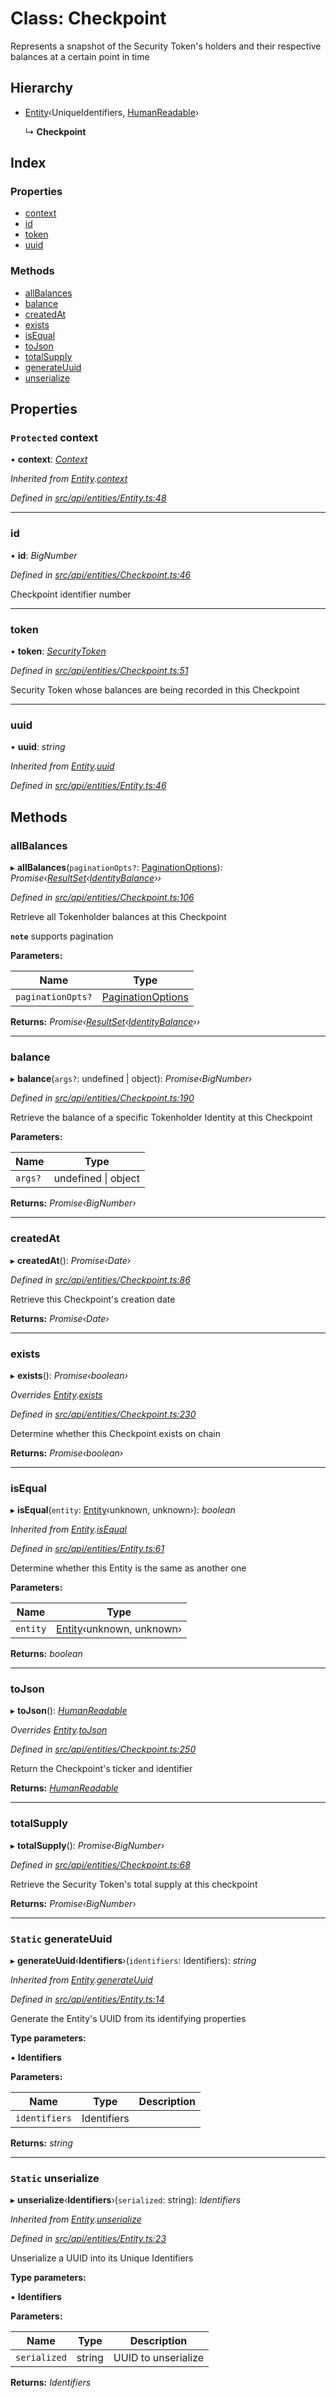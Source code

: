 # Class: Checkpoint

Represents a snapshot of the Security Token's holders and their respective balances
  at a certain point in time

## Hierarchy

* [Entity](entity.md)‹UniqueIdentifiers, [HumanReadable](../interfaces/humanreadable.md)›

  ↳ **Checkpoint**

## Index

### Properties

* [context](checkpoint.md#protected-context)
* [id](checkpoint.md#id)
* [token](checkpoint.md#token)
* [uuid](checkpoint.md#uuid)

### Methods

* [allBalances](checkpoint.md#allbalances)
* [balance](checkpoint.md#balance)
* [createdAt](checkpoint.md#createdat)
* [exists](checkpoint.md#exists)
* [isEqual](checkpoint.md#isequal)
* [toJson](checkpoint.md#tojson)
* [totalSupply](checkpoint.md#totalsupply)
* [generateUuid](checkpoint.md#static-generateuuid)
* [unserialize](checkpoint.md#static-unserialize)

## Properties

### `Protected` context

• **context**: *[Context](context.md)*

*Inherited from [Entity](entity.md).[context](entity.md#protected-context)*

*Defined in [src/api/entities/Entity.ts:48](https://github.com/PolymathNetwork/polymesh-sdk/blob/cfab557b/src/api/entities/Entity.ts#L48)*

___

###  id

• **id**: *BigNumber*

*Defined in [src/api/entities/Checkpoint.ts:46](https://github.com/PolymathNetwork/polymesh-sdk/blob/cfab557b/src/api/entities/Checkpoint.ts#L46)*

Checkpoint identifier number

___

###  token

• **token**: *[SecurityToken](securitytoken.md)*

*Defined in [src/api/entities/Checkpoint.ts:51](https://github.com/PolymathNetwork/polymesh-sdk/blob/cfab557b/src/api/entities/Checkpoint.ts#L51)*

Security Token whose balances are being recorded in this Checkpoint

___

###  uuid

• **uuid**: *string*

*Inherited from [Entity](entity.md).[uuid](entity.md#uuid)*

*Defined in [src/api/entities/Entity.ts:46](https://github.com/PolymathNetwork/polymesh-sdk/blob/cfab557b/src/api/entities/Entity.ts#L46)*

## Methods

###  allBalances

▸ **allBalances**(`paginationOpts?`: [PaginationOptions](../interfaces/paginationoptions.md)): *Promise‹[ResultSet](../interfaces/resultset.md)‹[IdentityBalance](../interfaces/identitybalance.md)››*

*Defined in [src/api/entities/Checkpoint.ts:106](https://github.com/PolymathNetwork/polymesh-sdk/blob/cfab557b/src/api/entities/Checkpoint.ts#L106)*

Retrieve all Tokenholder balances at this Checkpoint

**`note`** supports pagination

**Parameters:**

Name | Type |
------ | ------ |
`paginationOpts?` | [PaginationOptions](../interfaces/paginationoptions.md) |

**Returns:** *Promise‹[ResultSet](../interfaces/resultset.md)‹[IdentityBalance](../interfaces/identitybalance.md)››*

___

###  balance

▸ **balance**(`args?`: undefined | object): *Promise‹BigNumber›*

*Defined in [src/api/entities/Checkpoint.ts:190](https://github.com/PolymathNetwork/polymesh-sdk/blob/cfab557b/src/api/entities/Checkpoint.ts#L190)*

Retrieve the balance of a specific Tokenholder Identity at this Checkpoint

**Parameters:**

Name | Type |
------ | ------ |
`args?` | undefined &#124; object |

**Returns:** *Promise‹BigNumber›*

___

###  createdAt

▸ **createdAt**(): *Promise‹Date›*

*Defined in [src/api/entities/Checkpoint.ts:86](https://github.com/PolymathNetwork/polymesh-sdk/blob/cfab557b/src/api/entities/Checkpoint.ts#L86)*

Retrieve this Checkpoint's creation date

**Returns:** *Promise‹Date›*

___

###  exists

▸ **exists**(): *Promise‹boolean›*

*Overrides [Entity](entity.md).[exists](entity.md#abstract-exists)*

*Defined in [src/api/entities/Checkpoint.ts:230](https://github.com/PolymathNetwork/polymesh-sdk/blob/cfab557b/src/api/entities/Checkpoint.ts#L230)*

Determine whether this Checkpoint exists on chain

**Returns:** *Promise‹boolean›*

___

###  isEqual

▸ **isEqual**(`entity`: [Entity](entity.md)‹unknown, unknown›): *boolean*

*Inherited from [Entity](entity.md).[isEqual](entity.md#isequal)*

*Defined in [src/api/entities/Entity.ts:61](https://github.com/PolymathNetwork/polymesh-sdk/blob/cfab557b/src/api/entities/Entity.ts#L61)*

Determine whether this Entity is the same as another one

**Parameters:**

Name | Type |
------ | ------ |
`entity` | [Entity](entity.md)‹unknown, unknown› |

**Returns:** *boolean*

___

###  toJson

▸ **toJson**(): *[HumanReadable](../interfaces/humanreadable.md)*

*Overrides [Entity](entity.md).[toJson](entity.md#abstract-tojson)*

*Defined in [src/api/entities/Checkpoint.ts:250](https://github.com/PolymathNetwork/polymesh-sdk/blob/cfab557b/src/api/entities/Checkpoint.ts#L250)*

Return the Checkpoint's ticker and identifier

**Returns:** *[HumanReadable](../interfaces/humanreadable.md)*

___

###  totalSupply

▸ **totalSupply**(): *Promise‹BigNumber›*

*Defined in [src/api/entities/Checkpoint.ts:68](https://github.com/PolymathNetwork/polymesh-sdk/blob/cfab557b/src/api/entities/Checkpoint.ts#L68)*

Retrieve the Security Token's total supply at this checkpoint

**Returns:** *Promise‹BigNumber›*

___

### `Static` generateUuid

▸ **generateUuid**‹**Identifiers**›(`identifiers`: Identifiers): *string*

*Inherited from [Entity](entity.md).[generateUuid](entity.md#static-generateuuid)*

*Defined in [src/api/entities/Entity.ts:14](https://github.com/PolymathNetwork/polymesh-sdk/blob/cfab557b/src/api/entities/Entity.ts#L14)*

Generate the Entity's UUID from its identifying properties

**Type parameters:**

▪ **Identifiers**

**Parameters:**

Name | Type | Description |
------ | ------ | ------ |
`identifiers` | Identifiers |   |

**Returns:** *string*

___

### `Static` unserialize

▸ **unserialize**‹**Identifiers**›(`serialized`: string): *Identifiers*

*Inherited from [Entity](entity.md).[unserialize](entity.md#static-unserialize)*

*Defined in [src/api/entities/Entity.ts:23](https://github.com/PolymathNetwork/polymesh-sdk/blob/cfab557b/src/api/entities/Entity.ts#L23)*

Unserialize a UUID into its Unique Identifiers

**Type parameters:**

▪ **Identifiers**

**Parameters:**

Name | Type | Description |
------ | ------ | ------ |
`serialized` | string | UUID to unserialize  |

**Returns:** *Identifiers*
